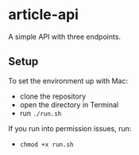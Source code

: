 # article-api
A simple API with three endpoints.

## Setup
To set the environment up with Mac:
- clone the repository
- open the directory in Terminal
- run `./run.sh`

If you run into permission issues, run:
- `chmod +x run.sh`
